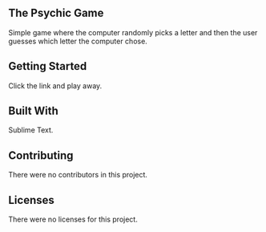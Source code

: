 
## The Psychic Game
Simple game where the computer randomly picks a letter and then the user guesses which letter the computer chose.

## Getting Started

Click the link and play away.


## Built With

Sublime Text.

## Contributing

There were no contributors in this project.

## Licenses

There were no licenses for this project.

